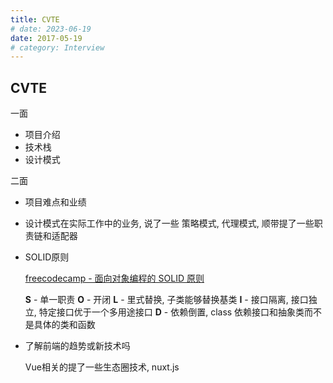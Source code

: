 ```yaml
---
title: CVTE
# date: 2023-06-19
date: 2017-05-19
# category: Interview
---
```


## CVTE

一面

- 项目介绍
- 技术栈
- 设计模式

二面

- 项目难点和业绩
- 设计模式在实际工作中的业务, 说了一些 策略模式, 代理模式, 顺带提了一些职责链和适配器
- SOLID原则

  [freecodecamp - 面向对象编程的 SOLID 原则](https://www.freecodecamp.org/chinese/news/solid-principles/)

  **S** - 单一职责
  **O** - 开闭
  **L** - 里式替换, 子类能够替换基类
  **I** - 接口隔离, 接口独立, 特定接口优于一个多用途接口
  **D** - 依赖倒置, class 依赖接口和抽象类而不是具体的类和函数

- 了解前端的趋势或新技术吗

  Vue相关的提了一些生态圈技术, nuxt.js
